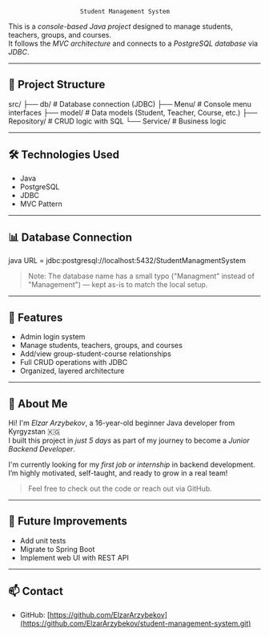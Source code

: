                         Student Management System

This is a *console-based Java project* designed to manage students, teachers, groups, and courses.  
It follows the *MVC architecture* and connects to a *PostgreSQL database* via *JDBC*.

---

## 📁 Project Structure


src/
├── db/                    # Database connection (JDBC)
├── Menu/                  # Console menu interfaces
├── model/                 # Data models (Student, Teacher, Course, etc.)
├── Repository/            # CRUD logic with SQL
└── Service/               # Business logic


---

## 🛠 Technologies Used

- Java
- PostgreSQL
- JDBC
- MVC Pattern

---

## 📊 Database Connection

java
URL      = jdbc:postgresql://localhost:5432/StudentManagmentSystem  

> Note: The database name has a small typo ("Managment" instead of "Management") — kept as-is to match the local setup.

---

## 🚀 Features

- Admin login system
- Manage students, teachers, groups, and courses
- Add/view group-student-course relationships
- Full CRUD operations with JDBC
- Organized, layered architecture

---

## 📌 About Me

Hi! I'm *Elzar Arzybekov*, a 16-year-old beginner Java developer from Kyrgyzstan 🇰🇬  
I built this project in *just 5 days* as part of my journey to become a *Junior Backend Developer*.

I'm currently looking for my *first job or internship* in backend development.  
I’m highly motivated, self-taught, and ready to grow in a real team!

> Feel free to check out the code or reach out via GitHub.

---

## 🧠 Future Improvements

- Add unit tests
- Migrate to Spring Boot
- Implement web UI with REST API

---

## 📫 Contact

- GitHub: [https://github.com/ElzarArzybekov](https://github.com/ElzarArzybekov/student-management-system.git)
